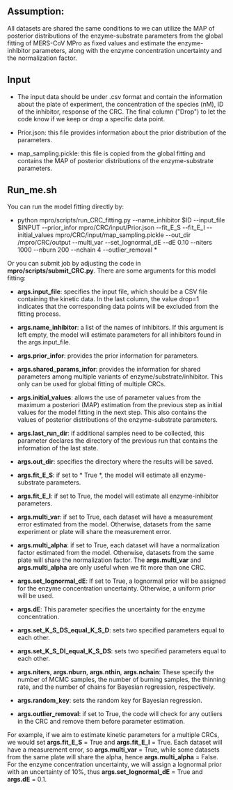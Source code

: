 ## Assumption:

All datasets are shared the same conditions to we can utilize the MAP of posterior distributions of the enzyme-substrate parameters from the global fitting of MERS-CoV MPro as fixed values and estimate the enzyme-inhibitor parameters, along with the enzyme concentration uncertainty and the normalization factor.

## Input

- The input data should be under .csv format and contain the information about the plate of experiment, the concentration of the species (nM), ID of the inhibitor, response of the CRC. The final column ("Drop") to let the code know if we keep or drop a specific data point. 

- Prior.json: this file provides information about the prior distribution of the parameters.

- map_sampling.pickle: this file is copied from the global fitting and contains the MAP of posterior distributions of the enzyme-substrate parameters.

## Run_me.sh

You can run the model fitting directly by: 

* python mpro/scripts/run_CRC_fitting.py --name_inhibitor $ID --input_file $INPUT --prior_infor mpro/CRC/input/Prior.json --fit_E_S  --fit_E_I --initial_values mpro/CRC/input/map_sampling.pickle --out_dir /mpro/CRC/output --multi_var  --set_lognormal_dE  --dE 0.10 --niters 1000 --nburn 200  --nchain 4 --outlier_removal *

Or you can submit job by adjusting the code in **mpro/scripts/submit_CRC.py**. There are some arguments for this model fitting: 

- **args.input_file**: specifies the input file, which should be a CSV file containing the kinetic data. In the last column, the value drop=1 indicates that the corresponding data points will be excluded from the fitting process.

- **args.name_inhibitor**: a list of the names of inhibitors. If this argument is left empty, the model will estimate parameters for all inhibitors found in the args.input_file.

- **args.prior_infor**: provides the prior information for parameters.

- **args.shared_params_infor**: provides the information for shared parameters among multiple variants of enzyme/substrate/inhibitor. This only can be used for global fitting of multiple CRCs. 

- **args.initial_values**: allows the use of parameter values from the maximum a posteriori (MAP) estimation from the previous step as initial values for the model fitting in the next step. This also contains the values of posterior distributions of the enzyme-substrate parameters.

- **args.last_run_dir**: if additional samples need to be collected, this parameter declares the directory of the previous run that contains the information of the last state.

- **args.out_dir**: specifies the directory where the results will be saved.

- **args.fit_E_S**: if set to * True *, the model will estimate all enzyme-substrate parameters.

- **args.fit_E_I**: if set to True, the model will estimate all enzyme-inhibitor parameters.

- **args.multi_var**: if set to True, each dataset will have a measurement error estimated from the model. Otherwise, datasets from the same experiment or plate will share the measurement error.

- **args.multi_alpha**: if set to True, each dataset will have a normalization factor estimated from the model. Otherwise, datasets from the same plate will share the normalization factor. The **args.multi_var** and **args.multi_alpha** are only useful when we fit more than one CRC. 

- **args.set_lognormal_dE**: If set to True, a lognormal prior will be assigned for the enzyme concentration uncertainty. Otherwise, a uniform prior will be used.

- **args.dE**: This parameter specifies the uncertainty for the enzyme concentration.

- **args.set_K_S_DS_equal_K_S_D**: sets two specified parameters equal to each other.

- **args.set_K_S_DI_equal_K_S_DS**: sets two specified parameters equal to each other.

- **args.niters**, **args.nburn**, **args.nthin**, **args.nchain**: These specify the number of MCMC samples, the number of burning samples, the thinning rate, and the number of chains for Bayesian regression, respectively.

- **args.random_key**: sets the random key for Bayesian regression.

- **args.outlier_removal**: if set to True, the code will check for any outliers in the CRC and remove them before parameter estimation.


For example, if we aim to estimate kinetic parameters for a multiple CRCs, we would set **args.fit_E_S** = True and **args.fit_E_I** = True. Each dataset will have a measurement error, so **args.multi_var** = True, while some datasets from the same plate will share the alpha, hence **args.multi_alpha** = False. For the enzyme concentration uncertainty, we will assign a lognormal prior with an uncertainty of 10%, thus **args.set_lognormal_dE** = True and **args.dE** = 0.1.
